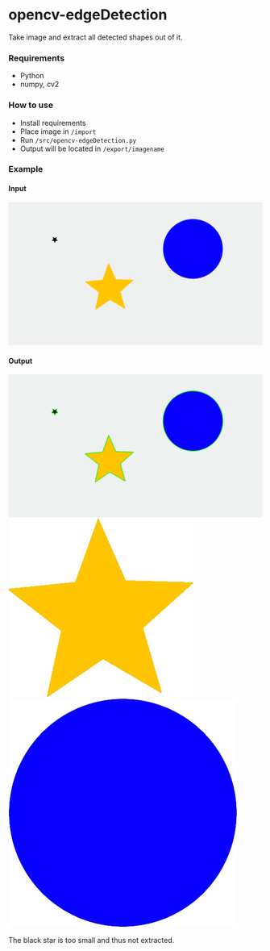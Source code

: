 # opencv-edgeDetection
Take image and extract all detected shapes out of it.

### Requirements
+ Python
+ numpy, cv2

### How to use
+ Install requirements
+ Place image in ```/import```
+ Run ```/src/opencv-edgeDetection.py```
+ Output will be located in ```/export/imagename```

### Example
#### Input
![input]( import/test.jpg)
#### Output
![edges]( export/test.jpg/test.jpgcnt.jpg)
![star]( export/test.jpg/test.jpg-0.jpg)
![circle]( export/test.jpg/test.jpg-2.jpg)

The black star is too small and thus not extracted.        

 
